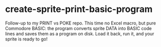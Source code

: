 # create-sprite-print-basic-program
Follow-up to my PRINT vs POKE repo. This time no Excel macro, but pure Commodore BASIC: the program converts sprite DATA into BASIC code lines and saves them as a program on disk. Load it back, run it, and your sprite is ready to go!
